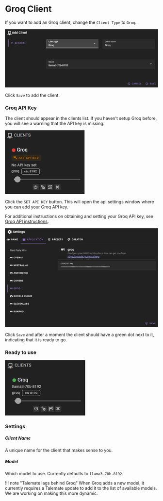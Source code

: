 # Groq Client

If you want to add an Groq client, change the `Client Type` to `Groq`.

![Client Groq](/img/0.26.0/client-groq.png)

Click `Save` to add the client.

### Groq API Key

The client should appear in the clients list. If you haven't setup Groq before, you will see a warning that the API key is missing.

![Client groq no api key](/img/0.26.0/client-groq-no-api-key.png)

Click the `SET API KEY` button. This will open the api settings window where you can add your Groq API key.

For additional instructions on obtaining and setting your Groq API key, see [Groq API instructions](/user-guide/apis/groq/).

![Groq settings](/img/0.26.0/groq-settings.png)

Click `Save` and after a moment the client should have a green dot next to it, indicating that it is ready to go.

### Ready to use

![Client Groq Ready](/img/0.26.0/client-groq-ready.png)

### Settings

##### Client Name

A unique name for the client that makes sense to you.

##### Model

Which model to use. Currently defaults to `llama3-70b-8192`.

!!! note "Talemate lags behind Groq"
    When Groq adds a new model, it currently requires a Talemate update to add it to the list of available models. We are working on making this more dynamic.